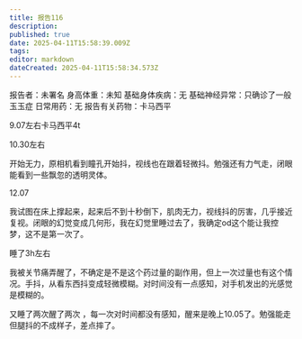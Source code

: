 ```yaml
---
title: 报告116
description: 
published: true
date: 2025-04-11T15:58:39.009Z
tags: 
editor: markdown
dateCreated: 2025-04-11T15:58:34.573Z
---
```


﻿报告者：未署名
身高体重：未知
基础身体疾病：无
基础神经异常：只确诊了一般玉玉症
日常用药：无
报告有关药物：卡马西平


9.07左右卡马西平4t

10.30左右

开始无力，原相机看到瞳孔开始抖，视线也在跟着轻微抖。勉强还有力气走，闭眼能看到一些飘忽的透明灵体。

12.07

我试图在床上撑起来，起来后不到十秒倒下，肌肉无力，视线抖的厉害，几乎接近复视。闭眼的幻觉变成几何形，我在幻觉里睡过去了，我确定od这个能让我控梦，这不是第一次了。

睡了3h左右

我被关节痛弄醒了，不确定是不是这个药过量的副作用，但上一次过量也有这个情况。手抖，从看东西抖变成轻微模糊。对时间没有一点感知，对手机发出的光感觉是模糊的。

又睡了两次醒了两次 ，每一次对时间都没有感知，醒来是晚上10.05了。勉强能走但腿抖的不成样子，差点摔了。

